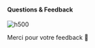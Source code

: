 
<!-- .slide: class="flex-row center" data-background="./assets/volcamp/bkgnd-main2.png"-->
#### Questions & Feedback
![h500](./assets/volcamp/qr-feedback-volcamp.png)

Merci pour votre feedback 🙏

